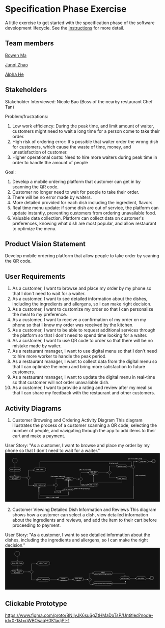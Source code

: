 # Specification Phase Exercise

A little exercise to get started with the specification phase of the software development lifecycle. See the [instructions](instructions.md) for more detail.

## Team members

[Bowen Ma](https://github.com/mabowen1013)

[Junqi Zhao](https://github.com/JunqiZhao888)

[Alpha He](https://github.com/Alpha-He)

## Stakeholders
Stakeholder Interviewed: Nicole Bao (Boss of the nearby restaurant Chef Tan)

Problem/frustrations:

1. Low work efficiency: During the peak time, and limit amount of waiter, customers might need to wait a long time for a person come to take their order.
2. High risk of ordering error: It's possible that waiter order the wrong dish for customers, which cause the waste of time, money, and unsatisfaction of customer. 
3. Higher operational costs: Need to hire more waiters during peak time in order to handle the amount of people

Goal:

1. Develop a mobile ordering platform that customer can get in by scanning the QR code. 
2. Customer no longer need to wait for people to take their order.
3. There will be no error made by waiters.
4. More detailed provided for each dish including the ingredient, flavors.
5. Real time menu update: if some dish are out of service, the platform can update instantly, preventing customers from ordering unavailable food.
6. Valuable data collection. Platform can collect data on customer's preferences, knowing what dish are most popular, and allow restaurant to optimize the menu.  


## Product Vision Statement

Develop mobile ordering platform that allow people to take order by scaning the QR code.

## User Requirements

1. As a customer, I want to browse and place my order by my phone so that I don't need to wait for a waiter.
2. As a customer, I want to see detailed information about the dishes, including the ingredients and allergens, so I can make right decision.
3. As a customer, I want to customize my order so that I can personalize the meal to my preference.
4. As a customer, I want to receive a confirmation of my order on my phone so that I know my order was received by the kitchen.
5. As a customer, I want to be able to request additional services through the platform so that I don't need to spend time looking for a waiter.
6. As a customer, I want to use QR code to order so that there will be no mistake made by waiter. 
7. As a restaurant manager, I want to use digital menu so that I don't need to hire more worker to handle the peak period.
8. As a restaurant manager, I want to collect data from the digital menu so that I can optimize the menu and bring more satisfaction to future customers.
9. As a restaurant manager, I want to update the digital menu in real-time so that customer will not order unavaliable dish.
10. As a customer, I want to provide a rating and review after my meal so that I can share my feedback with the restaurant and other customers.

## Activity Diagrams

1. Customer Browsing and Ordering Activity Diagram
This diagram illustrates the process of a customer scanning a QR code, selecting the number of people, and navigating through the app to add items to their cart and make a payment.

User Story: "As a customer, I want to browse and place my order by my phone so that I don't need to wait for a waiter."
![UML_1](./UML_1.png)


2. Customer Viewing Detailed Dish Information and Reviews
This diagram shows how a customer can select a dish, view detailed information about the ingredients and reviews, and add the item to their cart before proceeding to payment.

User Story: "As a customer, I want to see detailed information about the dishes, including the ingredients and allergens, so I can make the right decision."
![UML_2](./UML_2.png)


## Clickable Prototype

https://www.figma.com/proto/8NIlyJK6suSgZtHMaDoTsP/Untitled?node-id=0-1&t=pWBOsaqH0K1adjPI-1
